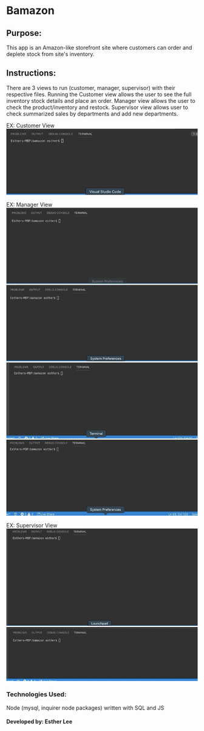 # Bamazon
## Purpose:

This app is an Amazon-like storefront site where customers can order and deplete stock from site's inventory.

## Instructions: 
There are 3 views to run (customer, manager, supervisor) with their respective files. Running the Customer view allows the user to see the full inventory stock details and place an order. Manager view allows the user to check the product/inventory and restock. Supervisor view allows user to check summarized sales by departments and add new departments.

EX: Customer View
![](gifs/bamazonCustomer-Demo.gif)

EX: Manager View
![](gifs/Manager-ViewProducts.gif)
![](gifs/Manager-LowInventory.gif)
![](gifs/Manager-AddInventory.gif)
![](gifs/Manager-AddProduct.gif)

EX: Supervisor View  
![](gifs/Supervisor-DepartmentOverview.gif)
![](gifs/Supervisor-AddDepartment.gif)

### Technologies Used: 
Node (mysql, inquirer node packages) written with SQL and JS

#### Developed by: Esther Lee
